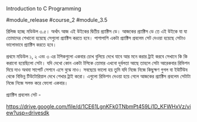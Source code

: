 Introduction to C Programming

#module_release #course_2 #module_3.5



রিলিজ হচ্ছে মডিউল ৩.৫। অর্থাৎ আজ এই উইকের দ্বিতীয় প্র‍্যাক্টিস ডে। আজকের প্র‍্যাক্টিস ডে তে এই উইকে যা যা তোমাদের শেখানো হয়েছে সেগুলো প্র‍্যাক্টিস করতে হবে। পাশাপাশি একটা প্র‍্যাক্টিস প্রবলেম সেট দেওয়া হয়েছে সেটাও ভালোভাবে প্র‍্যাক্টিস করতে হবে।



প্রথমে মডিউল ১, ২ এবং ৩ এর টপিকগুলো একবার চোখ বুলিয়ে দেখে যাবে আর মনে করার ট্রাই করবে সেখানে কি কি করানো হয়েছিলো সেটা। যদি দেখো কোন একটা টপিকে তোমার এখনো দূর্বলতা আছে তাহলে সেটা আরেকবার রিভিশন দিয়ে দাও অথবা সাপোর্ট সেশনে এসে বুঝে নাও। সবছেয়ে ভালো হয় তুমি যদি নিজে নিজে কিছুক্ষণ গুগল বা ইউটিউব থেকে বিভিন্ন টিউটোরিয়াল দেখে শেখার ট্রাই করো। এগুলো রিভিশন দেওয়া হয়ে গেলে আজকের প্র‍্যাক্টিস প্রবলেম সেটাটা নিজে নিজে সলভ করে ফেলো একবার।



প্র‍্যাক্টিস প্রবলেম সেট -

https://drive.google.com/file/d/1CE61LgnKFk0TNbmPt459Li1D_KFWHxVz/view?usp=drivesdk